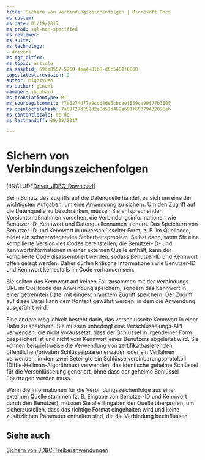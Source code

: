 ```yaml
---
title: Sichern von Verbindungszeichenfolgen | Microsoft Docs
ms.custom: 
ms.date: 01/19/2017
ms.prod: sql-non-specified
ms.reviewer: 
ms.suite: 
ms.technology:
- drivers
ms.tgt_pltfrm: 
ms.topic: article
ms.assetid: 69ce8557-5260-4ea4-81b8-d0c5481f0868
caps.latest.revision: 9
author: MightyPen
ms.author: genemi
manager: jhubbard
ms.translationtype: MT
ms.sourcegitcommit: f7e6274d77a9cdd4de6cbcaef559ca99f77b3608
ms.openlocfilehash: 7a69727d252d2e8d51d462a691f65379432096eb
ms.contentlocale: de-de
ms.lasthandoff: 09/09/2017

---
```

# <a name="securing-connection-strings"></a>Sichern von Verbindungszeichenfolgen
[!INCLUDE[Driver_JDBC_Download](../../includes/driver_jdbc_download.md)]

  Beim Schutz des Zugriffs auf die Datenquelle handelt es sich um eine der wichtigsten Aufgaben, um eine Anwendung zu sichern. Um den Zugriff auf die Datenquelle zu beschränken, müssen Sie entsprechenden Vorsichtsmaßnahmen vorsehen, die Verbindungsinformationen wie Benutzer-ID, Kennwort und Datenquellennamen sichern. Das Speichern von Benutzer-ID und Kennwort in unverschlüsselter Form, z. B. im Quellcode, bildet ein schwerwiegendes Sicherheitsproblem. Selbst dann, wenn Sie eine kompilierte Version des Codes bereitstellen, die Benutzer-ID- und Kennwortinformationen in einer externen Quelle enthält, kann der kompilierte Code disassembliert werden, sodass Benutzer-ID und Kennwort offen gelegt werden. Daher dürfen kritische Informationen wie Benutzer-ID und Kennwort keinesfalls im Code vorhanden sein.  
  
 Sie sollten das Kennwort auf keinen Fall zusammen mit der Verbindungs-URL im Quellcode der Anwendung speichern, sondern das Kennwort in einer getrennten Datei mit eingeschränktem Zugriff speichern. Der Zugriff auf diese Datei kann dem Kontext gewährt werden, in dem die Anwendung ausgeführt wird.  
  
 Eine andere Möglichkeit besteht darin, das verschlüsselte Kennwort in einer Datei zu speichern. Sie müssen unbedingt eine Verschlüsselungs-API verwenden, die nicht voraussetzt, dass der Schlüssel in irgendeiner Form gespeichert ist und nicht vom Kennwort eines Benutzers abgeleitet wird. Sie können beispielsweise die Verwendung von zertifikatbasierenden öffentlichen/privaten Schlüsselpaaren erwägen oder ein Verfahren verwenden, in dem zwei Beteiligte ein Schlüsselvereinbarungsprotokoll (Diffie-Hellman-Algorithmus) verwenden, das identische geheime Schlüssel für die Verschlüsselung generiert, ohne dass der geheime Schlüssel übertragen werden muss.  
  
 Wenn die Informationen für die Verbindungszeichenfolge aus einer externen Quelle stammen (z. B. Eingabe von Benutzer-ID und Kennwort durch den Benutzer), müssen Sie alle Eingaben der Quelle überprüfen, um sicherzustellen, dass das richtige Format eingehalten wird und keine zusätzlichen Parameter enthalten sind, die die Verbindung beeinflussen.  
  
## <a name="see-also"></a>Siehe auch  
 [Sichern von JDBC-Treiberanwendungen](../../connect/jdbc/securing-jdbc-driver-applications.md)  
  
  

